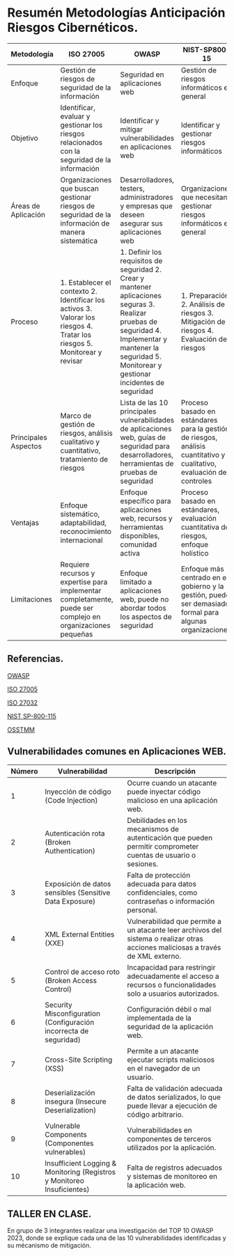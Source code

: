 # Resumén Metodologías Anticipación Riesgos Cibernéticos.

| Metodología | ISO 27005                                   | OWASP                                        | NIST-SP800-15                               | OSTMM                                      | ISO 27032                                  |
|-------------|--------------------------------------------|----------------------------------------------|---------------------------------------------|--------------------------------------------|-------------------------------------------|
| Enfoque     | Gestión de riesgos de seguridad de la información | Seguridad en aplicaciones web                | Gestión de riesgos informáticos en general | Pruebas de seguridad en sistemas operativos | Seguridad cibernética en redes y sistemas |
| Objetivo    | Identificar, evaluar y gestionar los riesgos relacionados con la seguridad de la información | Identificar y mitigar vulnerabilidades en aplicaciones web | Identificar y gestionar riesgos informáticos | Realizar pruebas de penetración y evaluación de seguridad en sistemas operativos | Proporcionar directrices y recomendaciones para la seguridad cibernética en redes y sistemas |
| Áreas de Aplicación | Organizaciones que buscan gestionar riesgos de seguridad de la información de manera sistemática | Desarrolladores, testers, administradores y empresas que deseen asegurar sus aplicaciones web | Organizaciones que necesitan gestionar riesgos informáticos en general | Empresas que necesitan evaluar y mejorar la seguridad de sus sistemas operativos | Organizaciones que buscan proteger sus redes y sistemas contra ciberataques |
| Proceso     | 1. Establecer el contexto 2. Identificar los activos 3. Valorar los riesgos 4. Tratar los riesgos 5. Monitorear y revisar | 1. Definir los requisitos de seguridad 2. Crear y mantener aplicaciones seguras 3. Realizar pruebas de seguridad 4. Implementar y mantener la seguridad 5. Monitorear y gestionar incidentes de seguridad | 1. Preparación 2. Análisis de riesgos 3. Mitigación de riesgos 4. Evaluación de riesgos | 1. Inventario y evaluación de la infraestructura 2. Análisis de amenazas y vulnerabilidades 3. Pruebas de seguridad 4. Implementación de controles de seguridad 5. Monitoreo y revisión continua | 1. Identificación de activos 2. Evaluación de riesgos 3. Implementación de medidas de seguridad 4. Monitoreo y mejora continua |
| Principales Aspectos | Marco de gestión de riesgos, análisis cualitativo y cuantitativo, tratamiento de riesgos | Lista de las 10 principales vulnerabilidades de aplicaciones web, guías de seguridad para desarrolladores, herramientas de pruebas de seguridad | Proceso basado en estándares para la gestión de riesgos, análisis cuantitativo y cualitativo, evaluación de controles | Metodología para pruebas de seguridad en sistemas operativos, evaluación de riesgos, implementación de controles | Directrices para la seguridad cibernética, evaluación de riesgos, implementación de medidas de seguridad, gestión de incidentes |
| Ventajas    | Enfoque sistemático, adaptabilidad, reconocimiento internacional | Enfoque específico para aplicaciones web, recursos y herramientas disponibles, comunidad activa | Proceso basado en estándares, evaluación cuantitativa de riesgos, enfoque holístico | Enfoque específico para sistemas operativos, enfoque práctico y técnico, guía detallada | Enfoque integral para la seguridad cibernética, directrices claras y concisas, orientación para la gestión de incidentes |
| Limitaciones| Requiere recursos y expertise para implementar completamente, puede ser complejo en organizaciones pequeñas | Enfoque limitado a aplicaciones web, puede no abordar todos los aspectos de seguridad | Enfoque más centrado en el gobierno y la gestión, puede ser demasiado formal para algunas organizaciones | Enfoque específico para sistemas operativos, puede no ser adecuado para entornos heterogéneos | Enfoque limitado a la seguridad cibernética, puede no cubrir todos los aspectos de la seguridad de la información |


## Referencias.


[OWASP](https://owasp.org/www-chapter-bogota/ "Título del enlace")

[ISO 27005](https://es.wikipedia.org/wiki/ISO/IEC_27005](https://www.linkedin.com/pulse/las-5-claves-para-entender-y-aplicar-la-isoiec/?originalSubdomain=es)https://www.linkedin.com/pulse/las-5-claves-para-entender-y-aplicar-la-isoiec/?originalSubdomain=es
"Título del enlace")

[ISO 27032](https://www.isecauditors.com/consultoria-csf-iso-27032
"Título del enlace")

[NIST SP-800-115]( https://www.nist.gov/privacy-framework/nist-sp-800-115
"Título del enlace")

[OSSTMM]( https://www.ciberseguridad.eus/ciberpedia/vulnerabilidades/open-source-security-testing-methodology-manual-osstmm#:~:text=%C2%BFQu%C3%A9%20es%3F,de%20la%20seguridad%20operativa%20real)


## Vulnerabilidades comunes en Aplicaciones WEB. 


| Número | Vulnerabilidad                                     | Descripción                                                                                                     |
|--------|----------------------------------------------------|-----------------------------------------------------------------------------------------------------------------|
| 1      | Inyección de código (Code Injection)               | Ocurre cuando un atacante puede inyectar código malicioso en una aplicación web.                                 |
| 2      | Autenticación rota (Broken Authentication)         | Debilidades en los mecanismos de autenticación que pueden permitir comprometer cuentas de usuario o sesiones.    |
| 3      | Exposición de datos sensibles (Sensitive Data Exposure) | Falta de protección adecuada para datos confidenciales, como contraseñas o información personal.              |
| 4      | XML External Entities (XXE)                        | Vulnerabilidad que permite a un atacante leer archivos del sistema o realizar otras acciones maliciosas a través de XML externo. |
| 5      | Control de acceso roto (Broken Access Control)     | Incapacidad para restringir adecuadamente el acceso a recursos o funcionalidades solo a usuarios autorizados.   |
| 6      | Security Misconfiguration (Configuración incorrecta de seguridad) | Configuración débil o mal implementada de la seguridad de la aplicación web.                                   |
| 7      | Cross-Site Scripting (XSS)                         | Permite a un atacante ejecutar scripts maliciosos en el navegador de un usuario.                                |
| 8      | Deserialización insegura (Insecure Deserialization) | Falta de validación adecuada de datos serializados, lo que puede llevar a ejecución de código arbitrario.       |
| 9      | Vulnerable Components (Componentes vulnerables)    | Vulnerabilidades en componentes de terceros utilizados por la aplicación.                                       |
| 10     | Insufficient Logging & Monitoring (Registros y Monitoreo Insuficientes) | Falta de registros adecuados y sistemas de monitoreo en la aplicación web.                                    |





## TALLER EN CLASE.

En grupo de 3 integrantes realizar una investigación del TOP 10 OWASP 2023, donde se explique cada una de las 10 vulnerabilidades identificadas y su mécanismo de mitigación. 


##

